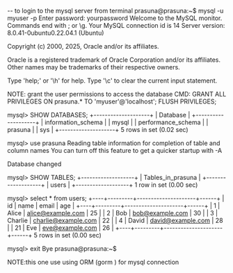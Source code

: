 
-- to login to the mysql server from terminal
prasuna@prasuna:~$ mysql -u myuser -p
Enter password: yourpassword
Welcome to the MySQL monitor.  Commands end with ; or \g.
Your MySQL connection id is 14
Server version: 8.0.41-0ubuntu0.22.04.1 (Ubuntu)

Copyright (c) 2000, 2025, Oracle and/or its affiliates.

Oracle is a registered trademark of Oracle Corporation and/or its
affiliates. Other names may be trademarks of their respective
owners.

Type 'help;' or '\h' for help. Type '\c' to clear the current input statement.

NOTE: grant the user permissions to access the database 
CMD: GRANT ALL PRIVILEGES ON prasuna.* TO 'myuser'@'localhost';
FLUSH PRIVILEGES;


mysql> SHOW DATABASES;
+--------------------+
| Database           |
+--------------------+
| information_schema |
| mysql              |
| performance_schema |
| prasuna            |
| sys                |
+--------------------+
5 rows in set (0.02 sec)


mysql> use prasuna
Reading table information for completion of table and column names
You can turn off this feature to get a quicker startup with -A

Database changed

mysql> SHOW TABLES;
+-------------------+
| Tables_in_prasuna |
+-------------------+
| users             |
+-------------------+
1 row in set (0.00 sec)


mysql> select * from users;
+----+---------+---------------------+------+
| id | name    | email               | age  |
+----+---------+---------------------+------+
|  1 | Alice   | alice@example.com   |   25 |
|  2 | Bob     | bob@example.com     |   30 |
|  3 | Charlie | charlie@example.com |   22 |
|  4 | David   | david@example.com   |   28 |
| 21 | Eve     | eve@example.com     |   26 |
+----+---------+---------------------+------+
5 rows in set (0.00 sec)

mysql> exit
Bye
prasuna@prasuna:~$

NOTE:this one use using ORM (gorm ) for mysql connection